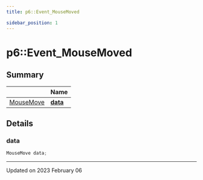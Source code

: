 ```yaml
---
title: p6::Event_MouseMoved

sidebar_position: 1
---
```


# p6::Event_MouseMoved







## Summary

|                | Name           |
| -------------- | -------------- |
| [MouseMove](/reference/Types/mouse_move) | **[data](/reference/Types/event___mouse_moved#data)**  |

## Details


### data

```cpp
MouseMove data;
```


-------------------------------

Updated on 2023 February 06
